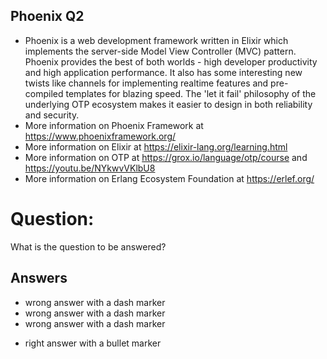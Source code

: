 ## Phoenix Q2
- Phoenix is a web development framework written in Elixir which implements the server-side Model View Controller (MVC) pattern. Phoenix provides the best of both worlds - high developer productivity and high application performance. It also has some interesting new twists like channels for implementing realtime features and pre-compiled templates for blazing speed. The 'let it fail' philosophy of the underlying OTP ecosystem makes it easier to design in both reliability and security.
- More information on Phoenix Framework at https://www.phoenixframework.org/
- More information on Elixir at https://elixir-lang.org/learning.html
- More information on OTP at https://grox.io/language/otp/course and https://youtu.be/NYkwvVKlbU8
- More information on Erlang Ecosystem Foundation at https://erlef.org/

# Question:
What is the question to be answered?

## Answers
- wrong answer with a dash marker
- wrong answer with a dash marker
- wrong answer with a dash marker
* right answer with a bullet marker
